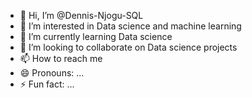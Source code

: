 - 👋 Hi, I’m @Dennis-Njogu-SQL
- 👀 I’m interested in Data science and machine learning 
- 🌱 I’m currently learning Data science 
- 💞️ I’m looking to collaborate on Data science projects 
- 📫 How to reach me 
- 😄 Pronouns: ...
- ⚡ Fun fact: ...

<!---
Dennis-Njogu-SQL/Dennis-Njogu-SQL is a ✨ special ✨ repository because its `README.md` (this file) appears on your GitHub profile.
You can click the Preview link to take a look at your changes.
--->
